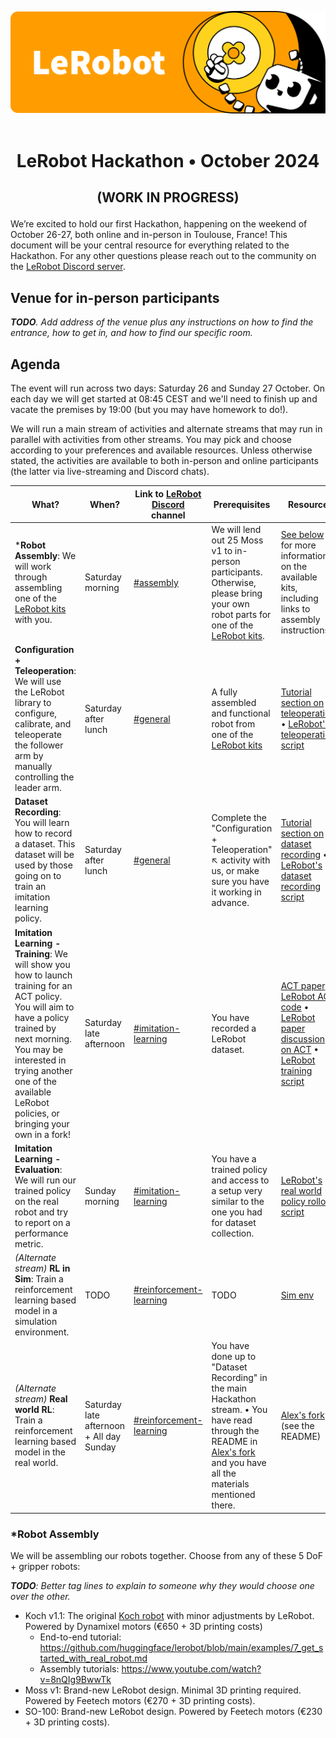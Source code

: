 <p align="center">
  <picture>
    <source media="(prefers-color-scheme: dark)" srcset="media/lerobot-logo-thumbnail.png">
    <source media="(prefers-color-scheme: light)" srcset="media/lerobot-logo-thumbnail.png">
    <img alt="LeRobot, Hugging Face Robotics Library" src="media/lerobot-logo-thumbnail.png" style="max-width: 100%;">
  </picture>
  <br/>
  <br/>
</p>

<h1 align="center">
    <p>LeRobot Hackathon • October 2024</p>
</h1>

<h2 align="center">
    <p>(WORK IN PROGRESS)</p>
</h2>

We’re excited to hold our first Hackathon, happening on the weekend of October 26-27, both online and in-person in Toulouse, France! This document will be your central resource for everything related to the Hackathon. For any other questions please reach out to the community on the [LeRobot Discord server](https://discord.gg/8uHu9JqVnm).

## Venue for in-person participants

_**TODO**. Add address of the venue plus any instructions on how to find the entrance, how to get in, and how to find our specific room._

## Agenda

The event will run across two days: Saturday 26 and Sunday 27 October. On each day we will get started at 08:45 CEST and we'll need to finish up and vacate the premises by 19:00 (but you may have homework to do!).

We will run a main stream of activities and alternate streams that may run in parallel with activities from other streams. You may pick and choose according to your preferences and available resources. Unless otherwise stated, the activities are available to both in-person and online participants (the latter via live-streaming and Discord chats).

What? | When? | Link to [LeRobot Discord](https://discord.gg/8uHu9JqVnm) channel | Prerequisites | Resource
|  - | - | - | - | - |
***Robot Assembly**: We will work through assembling one of the [LeRobot kits](#robot-assembly) with you. | Saturday morning | [#assembly](https://discord.com/channels/1216765309076115607/1296485594096209964) | We will lend out 25 Moss v1 to in-person participants. Otherwise, please bring your own robot parts for one of the [LeRobot kits](#robot-assembly). | [See below](#robot-assembly) for more information on the available kits, including links to assembly instructions.
**Configuration + Teleoperation**: We will use the LeRobot library to configure, calibrate, and teleoperate the follower arm by manually controlling the leader arm. | Saturday after lunch | [#general](https://discord.com/channels/1216765309076115607/1296485441108840510) | A fully assembled and functional robot from one of the [LeRobot kits](#robot-assembly) | [Tutorial section on teleoperation](https://github.com/huggingface/lerobot/blob/main/examples/7_get_started_with_real_robot.md#2-configure-motors-calibrate-arms-teleoperate-your-koch-v11) • [LeRobot's teleoperation script](https://github.com/huggingface/lerobot/blob/main/lerobot/scripts/control_robot.py)
**Dataset Recording**: You will learn how to record a dataset. This dataset will be used by those going on to train an imitation learning policy. | Saturday after lunch | [#general](https://discord.com/channels/1216765309076115607/1296485441108840510) | Complete the "Configuration + Teleoperation" ↖️ activity with us, or make sure you have it working in advance. | [Tutorial section on dataset recording](https://github.com/huggingface/lerobot/blob/main/examples/7_get_started_with_real_robot.md#3-record-your-dataset-and-visualize-it) • [LeRobot's dataset recording script](https://github.com/huggingface/lerobot/blob/main/lerobot/scripts/control_robot.py)
**Imitation Learning - Training**: We will show you how to launch training for an ACT policy. You will aim to have a policy trained by next morning. You may be interested in trying another one of the available LeRobot policies, or bringing your own in a fork! | Saturday late afternoon | [#imitation-learning](https://discord.com/channels/1216765309076115607/1296485698467008573) | You have recorded a LeRobot dataset. | [ACT paper](https://arxiv.org/abs/2304.13705) • [LeRobot ACT code](https://github.com/huggingface/lerobot/tree/main/lerobot/common/policies/act) • [LeRobot paper discussion on ACT](https://www.youtube.com/watch?v=ft73x0LfGpM) • [LeRobot training script](https://github.com/huggingface/lerobot/blob/main/lerobot/scripts/train.py)
**Imitation Learning - Evaluation**: We will run our trained policy on the real robot and try to report on a performance metric. | Sunday morning | [#imitation-learning](https://discord.com/channels/1216765309076115607/1296485698467008573) | You have a trained policy and access to a setup very similar to the one you had for dataset collection. | [LeRobot's real world policy rollout script](https://github.com/huggingface/lerobot/blob/main/lerobot/scripts/control_robot.py)
*(Alternate stream)* **RL in Sim**: Train a reinforcement learning based model in a simulation environment. | TODO | [#reinforcement-learning](https://discord.com/channels/1216765309076115607/1296485640640270337) | TODO | [Sim env](https://discord.com/channels/1216765309076115607/1296485640640270337/1297127625021460503)
*(Alternate stream)* **Real world RL**: Train a reinforcement learning based model in the real world. | Saturday late afternoon + All day Sunday | [#reinforcement-learning](https://discord.com/channels/1216765309076115607/1296485640640270337) | You have done up to "Dataset Recording" in the main Hackathon stream. • You have read through the README in [Alex's fork](https://github.com/alexander-soare/lerobot/tree/tdmpc_real) and you have all the materials mentioned there. | [Alex's fork](https://github.com/alexander-soare/lerobot/tree/tdmpc_real) (see the README)


### *Robot Assembly

We will be assembling our robots together. Choose from any of these 5 DoF + gripper robots:

_**TODO**: Better tag lines to explain to someone why they would choose one over the other._

- Koch v1.1: The original [Koch robot](https://github.com/AlexanderKoch-Koch/low_cost_robot) with minor adjustments by LeRobot. Powered by Dynamixel motors (€650 + 3D printing costs)
  - End-to-end tutorial: https://github.com/huggingface/lerobot/blob/main/examples/7_get_started_with_real_robot.md
  - Assembly tutorials: https://www.youtube.com/watch?v=8nQIg9BwwTk
- Moss v1: Brand-new LeRobot design. Minimal 3D printing required. Powered by Feetech motors (€270 + 3D printing costs).
- SO-100: Brand-new LeRobot design. Powered by Feetech motors (€230 + 3D printing costs).





